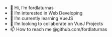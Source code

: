 - 👋 Hi, I’m fordlaturnas
- 👀 I’m interested in Web Developing
- 🌱 I’m currently learning VueJS
- 💞️ I’m looking to collaborate on VueJ Projects
- 📫 How to reach me @github.com/fordlaturnas

<!---
fordlaturnas/fordlaturnas is a ✨ special ✨ repository because its `README.md` (this file) appears on your GitHub profile.
You can click the Preview link to take a look at your changes.
--->
